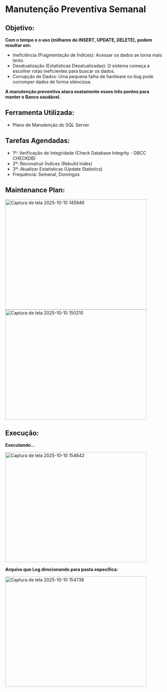 # Manutenção Preventiva Semanal

## Objetivo: 

**Com o tempo e o uso (milhares de INSERT, UPDATE, DELETE), podem resultar em:**

* Ineficiência (Fragmentação de Índices): Acessar os dados se torna mais lento.
* Desatualização (Estatísticas Desatualizadas): O sistema começa a escolher rotas ineficientes para buscar os dados.
* Corrupção de Dados: Uma pequena falha de hardware ou bug pode corromper dados de forma silenciosa.

**A manutenção preventiva ataca exatamente esses três pontos para manter o Banco saudável.**

## Ferramenta Utilizada: 

* Plano de Manutenção do SQL Server.

## Tarefas Agendadas: 

* 1º: Verificação de Integridade (Check Database Integrity - DBCC CHECKDB)
* 2º: Reconstruir Índices (Rebuild Index)
* 3º: Atualizar Estatísticas (Update Statistics)
* Frequência: Semanal, Domingos

## Maintenance Plan:

<img width="450" height="350" alt="Captura de tela 2025-10-10 145946" src="https://github.com/user-attachments/assets/3bb5450e-a22b-40c5-8990-9b47cfaf73df" />
<br>
<img width="450" height="350" alt="Captura de tela 2025-10-10 150210" src="https://github.com/user-attachments/assets/32feaf62-3347-4a91-9c6e-40a99bd5c94e" />

## Execução:
**Executando...**

<img width="450" height="350" alt="Captura de tela 2025-10-10 154642" src="https://github.com/user-attachments/assets/f205470a-fe36-43af-809e-9df16563e5c5" />


**Arquivo que Log direcionando para pasta específica:**


<img width="450" height="350" alt="Captura de tela 2025-10-10 154738" src="https://github.com/user-attachments/assets/6c15ecc8-75c6-4442-bcd4-2c44ed7a4412" />



